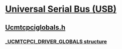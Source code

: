 # [Universal Serial Bus (USB)](../_usbref/index.md)
## [Ucmtcpciglobals.h](index.md)
### [_UCMTCPCI_DRIVER_GLOBALS structure](../ucmtcpciglobals/ns-ucmtcpciglobals-_ucmtcpci_driver_globals.md)
